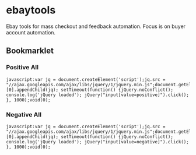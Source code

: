 # ebaytools
Ebay tools for mass checkout and feedback automation. Focus is on buyer account automation.

## Bookmarklet

### Positive All
```
javascript:var jq = document.createElement('script');jq.src = "//ajax.googleapis.com/ajax/libs/jquery/1/jquery.min.js";document.getElementsByTagName('head')[0].appendChild(jq); setTimeout(function() {jQuery.noConflict(); console.log('jQuery loaded'); jQuery("input[value=positive]").click(); }, 1000);void(0);
```

### Negative All
```
javascript:var jq = document.createElement('script');jq.src = "//ajax.googleapis.com/ajax/libs/jquery/1/jquery.min.js";document.getElementsByTagName('head')[0].appendChild(jq); setTimeout(function() {jQuery.noConflict(); console.log('jQuery loaded'); jQuery("input[value=negative]").click(); }, 1000);void(0);
```

